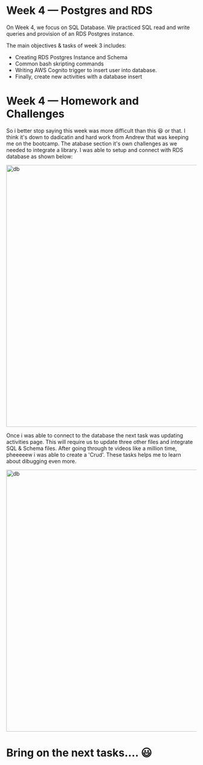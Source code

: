 # Week 4 — Postgres and RDS

On Week 4, we focus on SQL Database. We practiced SQL read and write queries and provision of an RDS Postgres instance.

The main objectives & tasks of week 3 includes:
- Creating RDS Postgres Instance and Schema
- Common bash skripting commands
- Writing AWS Cognito trigger to insert user into database.
- Finally, create new activities with a database insert

# Week 4 — Homework and Challenges
So i better stop saying this week was more difficult than this :laughing: or that. I think it's down to dadicatin and hard work from Andrew that was keeping me on the bootcamp. The atabase section it's own challenges as we needed to integrate a library. I was able to setup and connect with RDS database as shown below:

 <img width="692" alt="db" src="https://user-images.githubusercontent.com/77783631/230791684-b7950cc6-e2e2-4d22-9cf4-75191b5e6f21.png">
 
 Once i was able to connect to the database the next task was updating activities page. This will require us to update three other files and integrate SQL & Schema files. After going through te videos like a million time, pheeeeew i was able to create a 'Crud'. These tasks helps me to learn about dibugging even more. 
 
  <img width="692" alt="db" src="https://user-images.githubusercontent.com/77783631/230791259-c25722f5-e8fa-4f12-9c0b-f2ba4247d11b.png">
  
  # Bring on the next tasks.... 	:smiley:
